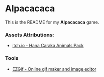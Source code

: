 # Alpacacaca

This is the README for my **Alpacacaca** game.

### Assets Attributions:

- [itch.io - Hana Caraka Animals Pack](https://otterisk.itch.io/hana-caraka-animals-pack)


### Tools
- [EZGif - Online gif maker and image editor](https://ezgif.com/)
